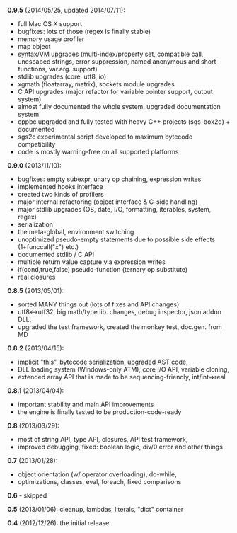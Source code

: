 
**0.9.5** (2014/05/25, updated 2014/07/11):

- full Mac OS X support
- bugfixes: lots of those (regex is finally stable)
- memory usage profiler
- map object
- syntax/VM upgrades (multi-index/property set, compatible call, unescaped strings, error suppression, named anonymous and short functions, var.arg. support)
- stdlib upgrades (core, utf8, io)
- xgmath (floatarray, matrix), sockets module upgrades
- C API upgrades (major refactor for variable pointer support, output system)
- almost fully documented the whole system, upgraded documentation system
- cppbc upgraded and fully tested with heavy C++ projects (sgs-box2d) + documented
- sgs2c experimental script developed to maximum bytecode compatibility
- code is mostly warning-free on all supported platforms

**0.9.0** (2013/11/10):

- bugfixes: empty subexpr, unary op chaining, expression writes
- implemented hooks interface
- created two kinds of profilers
- major internal refactoring (object interface & C-side handling)
- major stdlib upgrades (OS, date, I/O, formatting, iterables, system, regex)
- serialization
- the meta-global, environment switching
- unoptimized pseudo-empty statements due to possible side effects (1+funccall("x") etc.)
- documented stdlib / C API
- multiple return value capture via expression writes
- if(cond,true,false) pseudo-function (ternary op substitute)
- real closures

**0.8.5** (2013/05/01): 

- sorted MANY things out (lots of fixes and API changes)
- utf8<->utf32, big math/type lib. changes, debug inspector, json addon DLL,
- upgraded the test framework, created the monkey test, doc.gen. from MD

**0.8.2** (2013/04/15): 

- implicit "this", bytecode serialization, upgraded AST code,
- DLL loading system (Windows-only ATM), core I/O API, variable cloning,
- extended array API that is made to be sequencing-friendly, int/int=>real

**0.8.1** (2013/04/04): 

- important stability and main API improvements
- the engine is finally tested to be production-code-ready

**0.8** (2013/03/29): 

- most of string API, type API, closures, API test framework,
- improved debugging, fixed: boolean logic, div/0 error and other things

**0.7** (2013/01/28): 

- object orientation (w/ operator overloading), do-while,
- optimizations, classes, eval, foreach, fixed comparisons

**0.6** - skipped

**0.5** (2013/01/06): cleanup, lambdas, literals, "dict" container

**0.4** (2012/12/26): the initial release

